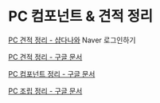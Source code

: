 # PC 컴포넌트 & 견적 정리

[PC 견적 정리 - 샵다나와](http://shop.danawa.com/virtualestimate/?controller=estimateMain&methods=index&marketPlaceSeq=16) Naver 로그인하기

[PC 견적 정리 - 구글 문서](https://docs.google.com/document/d/1xByeEB0eq92i5qyGbgksAQAgxeBcwzJTg7iYka3lNig/edit)

[PC 컴포넌트 정리 - 구글 문서](https://docs.google.com/document/d/1cayyVhWPcCs5RXc3AIk_6CJuhoHZrcZhnPAe6GwrIb0/edit)

[PC 조립 정리 - 구글 문서](https://docs.google.com/document/d/1yo859xkHnoxztx9UrFN8xI-1StZ6rUoykIPIpv6mQu8/edit)
